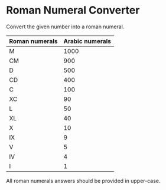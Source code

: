 # Roman Numeral Converter
Convert the given number into a roman numeral.

| Roman numerals | Arabic numerals |
| ------------ | ------------ |
| M | 1000 |
| CM | 900 |
| D | 500 |
| CD | 400 |
| C | 100 |
| XC | 90 |
| L | 50 |
| XL | 40 |
| X | 10 |
| IX | 9 |
| V | 5 |
| IV | 4 |
| I |1|
All roman numerals answers should be provided in upper-case.